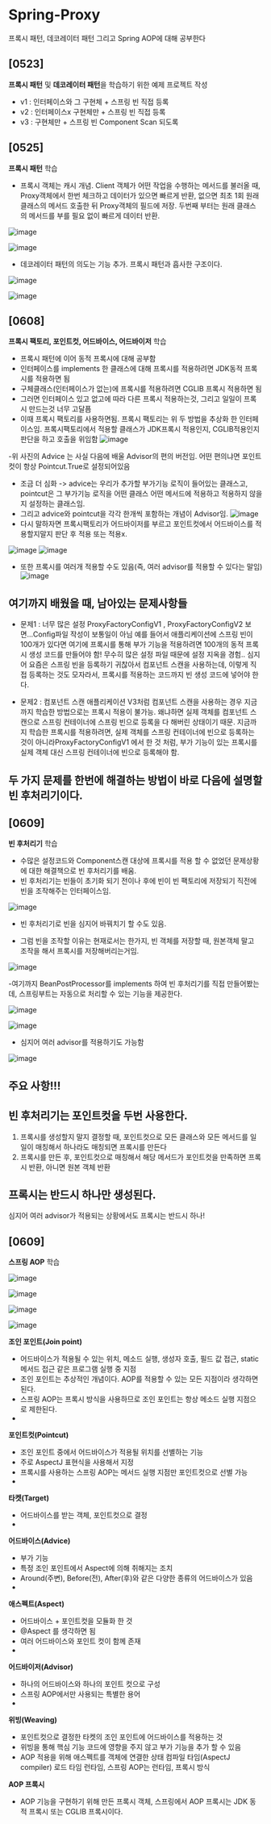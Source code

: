 # Spring-Proxy
프록시 패턴, 데코레이터 패턴 그리고 Spring AOP에 대해 공부한다

## [0523]

**프록시 패턴** 및 **데코레이터 패턴**을 학습하기 위한 예제 프로젝트 작성

- v1 : 인터페이스와 그 구현체 + 스프링 빈 직접 등록
- v2 : 인터페이스x 구현체만 + 스프링 빈 직접 등록
- v3 : 구현체만 + 스프링 빈 Component Scan 되도록

## [0525]

**프록시 패턴** 학습

- 프록시 객체는 캐시 개념. Client 객체가 어떤 작업을 수행하는 메서드를 불러올 때, Proxy객체에서 한번 체크하고 데이터가 있으면 빠르게 반환, 없으면 최초 1회 원래 클래스의 메서드 호출한 뒤 Proxy객체의 필드에 저장. 두번째 부터는 원래 클래스의 메서드를 부를 필요 없이 빠르게 데이터 반환.

![image](https://github.com/hunesu1114/Spring-Proxy/assets/114369093/b09cf039-9793-4ea1-94c7-b25c34a80de5)

![image](https://github.com/hunesu1114/Spring-Proxy/assets/114369093/89e1e585-0910-4ff3-88fd-c485a6c4fd39)

- 데코레이터 패턴의 의도는 기능 추가. 프록시 패턴과 흡사한 구조이다.

![image](https://github.com/hunesu1114/Spring-Proxy/assets/114369093/0fe0ee30-6621-434e-a350-c433d44619b2)

![image](https://github.com/hunesu1114/Spring-Proxy/assets/114369093/51661a2e-7bcd-425c-b9f3-769978345ed2)


## [0608]
**프록시 팩토리, 포인트컷, 어드바이스, 어드바이저** 학습

- 프록시 패턴에 이어 동적 프록시에 대해 공부함
- 인터페이스를 implements 한 클래스에 대해 프록시를 적용하려면 JDK동적 프록시를 적용하면 됨
- 구체클래스(인터페이스가 없는)에 프록시를 적용하려면 CGLIB 프록시 적용하면 됨
- 그러면 인터페이스 있고 없고에 따라 다른 프록시 적용하는것, 그리고 일일이 프록시 만드는것 너무 고달픔
- 이때 프록시 팩토리를 사용하면됨. 프록시 팩토리는 위 두 방법을 추상화 한 인터페이스임. 프록시팩토리에서 적용할 클래스가 JDK프록시 적용인지, CGLIB적용인지 판단을 하고 호출을 위임함
![image](https://github.com/hunesu1114/Spring-Proxy/assets/114369093/af5752e1-a4ec-4bef-b89b-ba8a02622a71)

-위 사진의 Advice 는 사실 다음에 배울 Advisor의 편의 버전임. 어떤 편의냐면 포인트컷이 항상 Pointcut.True로 설정되어있음
- 조금 더 심화 -> advice는 우리가 추가할 부가기능 로직이 들어있는 클래스고, pointcut은 그 부가기능 로직을 어떤 클래스 어떤 메서드에 적용하고 적용하지 않을지 설정하는 클래스임.
- 그리고 advice와 pointcut을 각각 한개씩 포함하는 개념이 Advisor임.
![image](https://github.com/hunesu1114/Spring-Proxy/assets/114369093/f995983c-bbc8-4d2a-9dc8-b0098635af3b)
- 다시 말하자면 프록시팩토리가 어드바이저를 부르고 포인트컷에서 어드바이스를 적용할지말지 판단 후 적용 또는 적용x.

![image](https://github.com/hunesu1114/Spring-Proxy/assets/114369093/07dc3e2e-e50e-4a3a-9619-a8419565d4ba)
![image](https://github.com/hunesu1114/Spring-Proxy/assets/114369093/079a9352-e377-4f6e-bb4c-c6010a662d84)

- 또한 프록시를 여러개 적용할 수도 있음(즉, 여러 advisor를 적용할 수 있다는 말임)
![image](https://github.com/hunesu1114/Spring-Proxy/assets/114369093/38af3c9b-29c6-4a9b-8dc4-6955881c6c25)

## 여기까지 배웠을 때, 남아있는 문제사항들
- 문제1 : 너무 많은 설정
ProxyFactoryConfigV1 , ProxyFactoryConfigV2 보면...Config파일 작성이 보통일이 아님
예를 들어서 애플리케이션에 스프링 빈이 100개가 있다면 여기에 프록시를 통해 부가 기능을 적용하려면 100개의 동적 프록시 생성 코드를 만들어야 함! 무수히 많은 설정 파일 때문에 설정 지옥을 경험..
심지어 요즘은 스프링 빈을 등록하기 귀찮아서 컴포넌트 스캔을 사용하는데, 이렇게 직접 등록하는 것도 모자라서, 프록시를 적용하는 코드까지 빈 생성 코드에 넣어야 한다. 

- 문제2 : 컴포넌트 스캔
애플리케이션 V3처럼 컴포넌트 스캔을 사용하는 경우 지금까지 학습한 방법으로는 프록시 적용이 불가능.
왜냐하면 실제 객체를 컴포넌트 스캔으로 스프링 컨테이너에 스프링 빈으로 등록을 다 해버린 상태이기 때문.
지금까지 학습한 프록시를 적용하려면, 실제 객체를 스프링 컨테이너에 빈으로 등록하는 것이 아니라ProxyFactoryConfigV1 에서 한 것 처럼, 부가 기능이 있는 프록시를 실제 객체 대신 스프링 컨테이너에 빈으로 등록해야 함.

## 두 가지 문제를 한번에 해결하는 방법이 바로 다음에 설명할 빈 후처리기이다.

## [0609]
**빈 후처리기** 학습
- 수많은 설정코드와 Component스캔 대상에 프록시를 적용 할 수 없었던 문제상황에 대한 해결책으로 빈 후처리기를 배움.
- 빈 후처리기는 빈들이 초기화 되기 전이나 후에 빈이 빈 팩토리에 저장되기 직전에 빈을 조작해주는 인터페이스임.

![image](https://github.com/hunesu1114/Spring-Proxy/assets/114369093/b6950cb4-7444-4b2b-8f3e-c2377a789c33)

- 빈 후처리기로 빈을 심지어 바꿔치기 할 수도 있음.

- 그럼 빈을 조작할 이유는 현재로서는 한가지, 빈 객체를 저장할 때, 원본객체 말고 조작을 해서 프록시를 저장해버리는거임.

![image](https://github.com/hunesu1114/Spring-Proxy/assets/114369093/0e996122-3073-463a-97b5-1461426a3472)

-여기까지 BeanPostProcessor를 implements 하여 빈 후처리기를 직접 만들어봤는데, 스프링부트는 자동으로 처리할 수 있는 기능을 제공한다.

![image](https://github.com/hunesu1114/Spring-Proxy/assets/114369093/b1c2dc38-2593-4934-86c4-60158c9171e1)

![image](https://github.com/hunesu1114/Spring-Proxy/assets/114369093/869e1941-02b5-475b-a7ed-1bf382620d61)

- 심지어 여러 advisor를 적용하기도 가능함

![image](https://github.com/hunesu1114/Spring-Proxy/assets/114369093/1ad6424d-65c2-43d0-9f5a-80c98052a7d1)

## 주요 사항!!!
## 빈 후처리기는 포인트컷을 두번 사용한다.
1. 프록시를 생성할지 말지 결정할 때, 포인트컷으로 모든 클래스와 모든 메서드를 일일이 매칭해서 하나라도 매칭되면 프록시를 만든다
2. 프록시를 만든 후, 포인트컷으로 매칭해서 해당 메서드가 포인트컷을 만족하면 프록시 반환, 아니면 원본 객체 반환

## 프록시는 반드시 하나만 생성된다. 
심지어 여러 advisor가 적용되는 상황에서도 프록시는 반드시 하나!


## [0609]
**스프링 AOP** 학습

![image](https://github.com/hunesu1114/Spring-Proxy/assets/114369093/fdb78166-d1e4-4442-96c5-5a61fbfd07ac)

![image](https://github.com/hunesu1114/Spring-Proxy/assets/114369093/6e16d70c-44bb-4e0a-b8c3-1cffedc565c7)

![image](https://github.com/hunesu1114/Spring-Proxy/assets/114369093/472b1ad3-626d-40b7-890b-c0278f1a3476)

![image](https://github.com/hunesu1114/Spring-Proxy/assets/114369093/beefc21a-375b-40f9-88e6-c87f3dccc736)

**조인 포인트(Join point)** 
- 어드바이스가 적용될 수 있는 위치, 메소드 실행, 생성자 호출, 필드 값 접근, static 메서드 접근 같은 프로그램 실행 중 지점
- 조인 포인트는 추상적인 개념이다. AOP를 적용할 수 있는 모든 지점이라 생각하면 된다.
- 스프링 AOP는 프록시 방식을 사용하므로 조인 포인트는 항상 메소드 실행 지점으로 제한된다.
- 
**포인트컷(Pointcut)**
- 조인 포인트 중에서 어드바이스가 적용될 위치를 선별하는 기능
- 주로 AspectJ 표현식을 사용해서 지정
- 프록시를 사용하는 스프링 AOP는 메서드 실행 지점만 포인트컷으로 선별 가능
- 
**타켓(Target)**
- 어드바이스를 받는 객체, 포인트컷으로 결정
- 
**어드바이스(Advice)**
- 부가 기능
- 특정 조인 포인트에서 Aspect에 의해 취해지는 조치
- Around(주변), Before(전), After(후)와 같은 다양한 종류의 어드바이스가 있음
- 
**애스펙트(Aspect)**
- 어드바이스 + 포인트컷을 모듈화 한 것
- @Aspect 를 생각하면 됨
- 여러 어드바이스와 포인트 컷이 함께 존재
- 
**어드바이저(Advisor)**
- 하나의 어드바이스와 하나의 포인트 컷으로 구성
- 스프링 AOP에서만 사용되는 특별한 용어
- 
**위빙(Weaving)**
- 포인트컷으로 결정한 타켓의 조인 포인트에 어드바이스를 적용하는 것
- 위빙을 통해 핵심 기능 코드에 영향을 주지 않고 부가 기능을 추가 할 수 있음
- AOP 적용을 위해 애스펙트를 객체에 연결한 상태
    컴파일 타임(AspectJ compiler)
    로드 타임
    런타임, 스프링 AOP는 런타임, 프록시 방식
    
**AOP 프록시**
- AOP 기능을 구현하기 위해 만든 프록시 객체, 스프링에서 AOP 프록시는 JDK 동적 프록시 또는 CGLIB 프록시이다.





